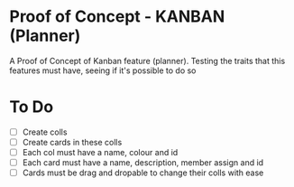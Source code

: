 # Proof of Concept - KANBAN (Planner)
A Proof of Concept of Kanban feature (planner). Testing the traits that this features must have, seeing if it's possible to do so

# To Do
- [ ] Create colls
- [ ] Create cards in these colls
- [ ] Each col must have a name, colour and id
- [ ] Each card must have a name, description, member assign and id
- [ ] Cards must be drag and dropable to change their colls with ease
